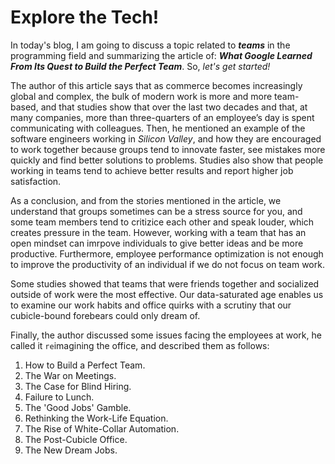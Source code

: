 # Explore the Tech! 

In today's blog, I am going to discuss a topic related to ***teams*** in the programming field and summarizing the article of: ***What Google Learned From Its Quest to Build the Perfect Team***. So, _let's get started!_

The author of this article says that as commerce becomes increasingly global and complex, the bulk of modern work is more and more team-based, and that studies show that over the last two decades and that, at many companies, more than three-quarters of an employee’s day is spent communicating with colleagues. Then, he mentioned an example of the software engineers working in _Silicon Valley_, and how they are encouraged to work together because groups tend to innovate faster, see mistakes more quickly and find better solutions to problems. Studies also show that people working in teams tend to achieve better results and report higher job satisfaction. 

As a conclusion, and from the stories mentioned in the article, we understand that groups sometimes can be a stress source for you, and some team members tend to critizice each other and speak louder, which creates pressure in the team. However, working with a team that has an open mindset can imrpove individuals to give better ideas and be more productive. Furthermore, employee performance optimization is not enough to improve the productivity of an individual if we do not focus on team work.

Some studies showed that teams that were friends together and socialized outside of work were the most effective.
Our data-saturated age enables us to examine our work habits and office quirks with a scrutiny that our cubicle-bound forebears could only dream of. 

Finally, the author discussed some issues facing the employees at work, he called it `re`imagining the office, and described them as follows:
1. How to Build a Perfect Team.
2. The War on Meetings.
3. The Case for Blind Hiring.
4. Failure to Lunch.
5. The 'Good Jobs' Gamble.
6. Rethinking the Work-Life Equation.
7. The Rise of White-Collar Automation.
8. The Post-Cubicle Office.
9. The New Dream Jobs.


